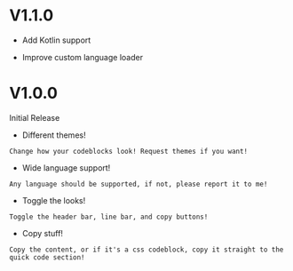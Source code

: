# V1.1.0

- Add Kotlin support

- Improve custom language loader

# V1.0.0

Initial Release

- Different themes!

`Change how your codeblocks look! Request themes if you want!`

- Wide language support!

`Any language should be supported, if not, please report it to me!`

- Toggle the looks!

`Toggle the header bar, line bar, and copy buttons!`

- Copy stuff!

`Copy the content, or if it's a css codeblock, copy it straight to the quick code section!`

